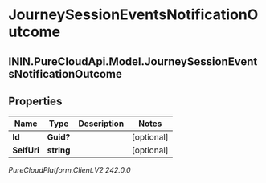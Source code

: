 # JourneySessionEventsNotificationOutcome

## ININ.PureCloudApi.Model.JourneySessionEventsNotificationOutcome

## Properties

|Name | Type | Description | Notes|
|------------ | ------------- | ------------- | -------------|
| **Id** | **Guid?** |  | [optional] |
| **SelfUri** | **string** |  | [optional] |



_PureCloudPlatform.Client.V2 242.0.0_
